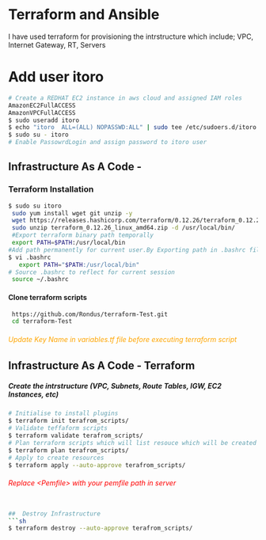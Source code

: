 # Terraform and Ansible
I have used terraform for provisioning the intrstructure which include; VPC, Internet Gateway, RT, Servers 

# Add user itoro
``` sh
# Create a REDHAT EC2 instance in aws cloud and assigned IAM roles
AmazonEC2FullACCESS
AmazonVPCFullACCESS
$ sudo useradd itoro
$ echo "itoro  ALL=(ALL) NOPASSWD:ALL" | sudo tee /etc/sudoers.d/itoro
$ sudo su - itoro
# Enable PassowrdLogin and assign password to itoro user

```
## Infrastructure As A Code - 
### Terraform Installation

``` sh
$ sudo su itoro
 sudo yum install wget git unzip -y
 wget https://releases.hashicorp.com/terraform/0.12.26/terraform_0.12.26_linux_amd64.zip
 sudo unzip terraform_0.12.26_linux_amd64.zip -d /usr/local/bin/
 #Export terraform binary path temporally
 export PATH=$PATH:/usr/local/bin
#Add path permanently for current user.By Exporting path in .bashrc file at end of file.
$ vi .bashrc
   export PATH="$PATH:/usr/local/bin"
# Source .bashrc to reflect for current session
 source ~/.bashrc   
```
#### Clone terraform scripts
``` sh
 https://github.com/Rondus/terraform-Test.git
 cd terraform-Test
```
###### <span style="color:orange"> Update Key Name in variables.tf file before executing terraform script </span>

## Infrastructure As A Code - Terraform
##### Create the intrstructure (VPC, Subnets, Route Tables, IGW, EC2 Instances, etc)
``` sh
# Initialise to install plugins
$ terraform init terafrom_scripts/
# Validate teffaform scripts
$ terraform validate terafrom_scripts/
# Plan terraform scripts which will list resouce which will be created
$ terraform plan terafrom_scripts/
# Apply to create resources
$ terraform apply --auto-approve terafrom_scripts/
```

###### <span style="color:red">Replace \<Pemfile> with your pemfile path in server </span>
```sh

##  Destroy Infrastructure  
```sh
$ terraform destroy --auto-approve terafrom_scripts/
```
